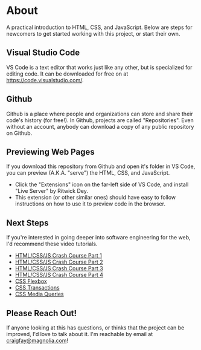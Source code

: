 # About
A practical introduction to HTML, CSS, and JavaScript. Below are steps for newcomers to get started working with this project, or start their own.

##  Visual Studio Code
VS Code is a text editor that works just like any other, but is specialized for editing code. It can be downloaded for free on at https://code.visualstudio.com/.

## Github
Github is a place where people and organizations can store and share their code's history (for free!). In Github, projects are called "Repositories". Even without an account, anybody can download a copy of any public repository on Github.

## Previewing Web Pages
If you download this repository from Github and open it's folder in VS Code, you can preview (A.K.A. "serve") the HTML, CSS, and JavaScript.
* Click the "Extensions" icon on the far-left side of VS Code, and install "Live Server" by Ritwick Dey.
* This extension (or other similar ones) should have easy to follow instructions on how to use it to preview code in the browser.

## Next Steps
If you're interested in going deeper into software engineering for the web, I'd recommend these video tutorials.
* [HTML/CSS/JS Crash Course Part 1](https://www.youtube.com/watch?v=O9Uauq-Gd0c&ab_channel=ColtSteele)
* [HTML/CSS/JS Crash Course Part 2](https://www.youtube.com/watch?v=d5HnAlAFt40&ab_channel=ColtSteele)
* [HTML/CSS/JS Crash Course Part 3](https://www.youtube.com/watch?v=SkuHUUyCKIw&ab_channel=ColtSteele)
* [HTML/CSS/JS Crash Course Part 4](https://www.youtube.com/watch?v=5OCrKVNqCcs&t=20s&ab_channel=ColtSteele)
* [CSS Flexbox](https://www.youtube.com/watch?v=qZv-rNx0jEA&ab_channel=ColtSteele)
* [CSS Transactions](https://www.youtube.com/watch?v=Nloq6uzF8RQ&ab_channel=KevinPowell)
* [CSS Media Queries](https://www.youtube.com/watch?v=na-X_SM8vg0&list=PLblA84xge2_xNtaFnZhefjFbnDrpySKD3&index=15&ab_channel=ColtSteele)


## Please Reach Out!
If anyone looking at this has questions, or thinks that the project can be improved, I'd love to talk about it. I'm reachable by email at craigfay@magnolia.com!
